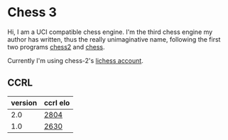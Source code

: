 # Chess 3

Hi, I am a UCI compatible chess engine. I'm the third chess engine my author has written, thus the really unimaginative name, following the first two programs [chess2](https://github.com/paulsonkoly/chess-2) and [chess](https://github.com/paulsonkoly/chess).

Currently I'm using chess-2's [lichess account](http://lichess.org/@/chess-2-bot).

## CCRL

| version | ccrl elo    |
|---------|-------------|
| 2.0     | [2804][2.0] |
| 1.0     | [2630][1.0] |

[2.0]: https://www.computerchess.org.uk/ccrl/4040/cgi/engine_details.cgi?print=Details&each_game=0&eng=Chess-3%202.0%2064-bit#Chess-3_2_0_64-bit
[1.0]: https://www.computerchess.org.uk/ccrl/4040/cgi/engine_details.cgi?print=Details&each_game=0&eng=Chess-3%201.47%2064-bit#Chess-3_1_47_64-bit

